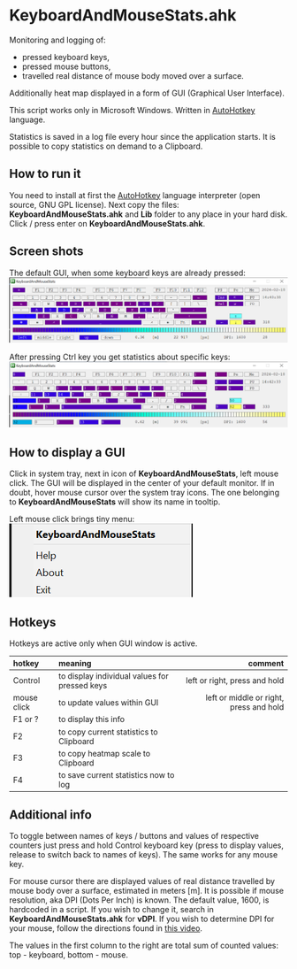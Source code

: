 # KeyboardAndMouseStats.ahk

Monitoring and logging of: 
- pressed keyboard keys,
- pressed mouse buttons, 
- travelled real distance of mouse body moved over a surface.

Additionally heat map displayed in a form of GUI (Graphical User Interface).

This script works only in Microsoft Windows. Written in [AutoHotkey][] language.

Statistics is saved in a log file every hour since the application starts. It is possible to copy statistics on demand to a Clipboard.

## How to run it

You need to install at first the [AutoHotkey][] language interpreter (open source, GNU GPL license). Next copy the files: **KeyboardAndMouseStats.ahk** and **Lib** folder to any place in your hard disk. Click / press enter on **KeyboardAndMouseStats.ahk**.

## Screen shots

The default GUI, when some keyboard keys are already pressed:
![GUI 1](/pictures/GUI01.png) 

After pressing Ctrl key you get statistics about specific keys:
![GUI 1](/pictures/GUI02.png)

## How to display a GUI 

Click in system tray, next in icon of **KeyboardAndMouseStats**, left mouse click. The GUI will be displayed in the center of your default monitor. If in doubt, hover mouse cursor over the system tray icons. The one belonging to **KeyboardAndMouseStats** will show its name in tooltip.

Left mouse click brings tiny menu:
![GUI 1](/pictures/Tray01.png)

## Hotkeys

Hotkeys are active only when GUI window is active.

| hotkey | meaning | comment |
| :---         |     :---      |          ---: |
| Control      | to display individual values for pressed keys     | left or right, press and hold    |
| mouse click  | to update values within GUI | left or middle or right, press and hold |
| F1 or ?      | to display this info       |         |
| F2           | to copy current statistics to Clipboard | | 	
| F3			| to copy heatmap scale to Clipboard | |
| F4			| to save current statistics now to log | |
	
## Additional info

To toggle between names of keys / buttons and values of respective counters just press and hold Control keyboard key (press to display values, release to switch back to names of keys). The same works for any mouse key.

For mouse cursor there are displayed values of real distance travelled by mouse body over a surface, estimated in meters [m]. It is possible if mouse resolution, aka DPI (Dots Per Inch) is known. The default value, 1600, is hardcoded in a script. If you wish to change it, search in **KeyboardAndMouseStats.ahk** for **vDPI**. If you wish to determine DPI for your mouse, follow the directions found in [this video][].

The values in the first column to the right are total sum of counted values: top - keyboard, bottom - mouse.

[AutoHotkey]: https://www.autohotkey.com/
[this video]: https://youtu.be/pTMJX-hVMsQ?si=I-aWrj2YzUQjicoe